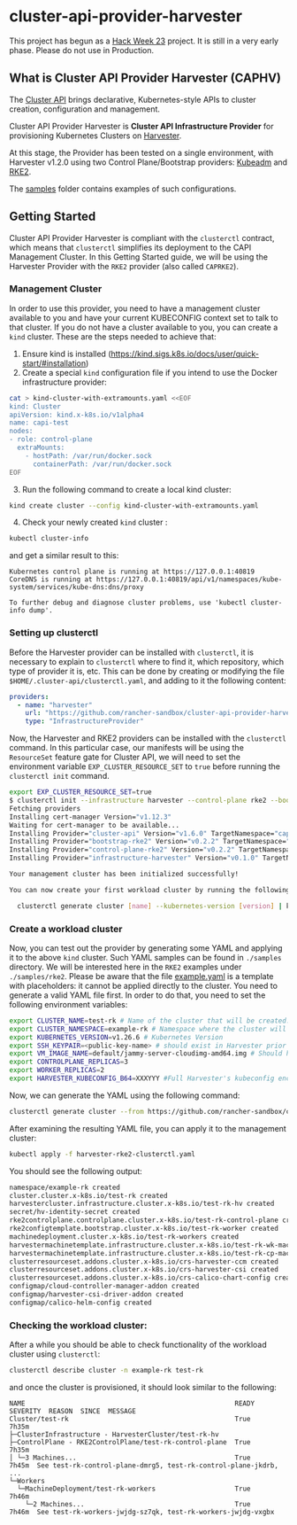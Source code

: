 # cluster-api-provider-harvester

This project has begun as a [Hack Week 23](https://hackweek.opensuse.org/23/projects/cluster-api-provider-for-harvester) project. It is still in a very early phase. Please do not use in Production.

## What is Cluster API Provider Harvester (CAPHV)

The [Cluster API](https://cluster-api.sigs.k8s.io/) brings declarative, Kubernetes-style APIs to cluster creation, configuration and management.

Cluster API Provider Harvester is __Cluster API Infrastructure Provider__ for provisioning Kubernetes Clusters on [Harvester](https://harvesterhci.io/).

At this stage, the Provider has been tested on a single environment, with Harvester v1.2.0 using two Control Plane/Bootstrap providers: [Kubeadm](https://github.com/kubernetes-sigs/cluster-api/tree/main/controlplane/kubeadm) and [RKE2](https://github.com/rancher-sandbox/cluster-api-provider-rke2).

The [samples](./samples/) folder contains examples of such configurations.

## Getting Started
Cluster API Provider Harvester is compliant with the `clusterctl` contract, which means that `clusterctl` simplifies its deployment to the CAPI Management Cluster. In this Getting Started guide, we will be using the Harvester Provider with the `RKE2` provider (also called `CAPRKE2`).

### Management Cluster

In order to use this provider, you need to have a management cluster available to you and have your current KUBECONFIG context set to talk to that cluster. If you do not have a cluster available to you, you can create a `kind` cluster. These are the steps needed to achieve that:
1. Ensure kind is installed (https://kind.sigs.k8s.io/docs/user/quick-start/#installation)
2. Create a special `kind` configuration file if you intend to use the Docker infrastructure provider:

```bash
cat > kind-cluster-with-extramounts.yaml <<EOF
kind: Cluster
apiVersion: kind.x-k8s.io/v1alpha4
name: capi-test
nodes:
- role: control-plane
  extraMounts:
    - hostPath: /var/run/docker.sock
      containerPath: /var/run/docker.sock
EOF
```

3. Run the following command to create a local kind cluster:

```bash
kind create cluster --config kind-cluster-with-extramounts.yaml
```

4. Check your newly created `kind` cluster :

```bash
kubectl cluster-info
```
and get a similar result to this:

```
Kubernetes control plane is running at https://127.0.0.1:40819
CoreDNS is running at https://127.0.0.1:40819/api/v1/namespaces/kube-system/services/kube-dns:dns/proxy

To further debug and diagnose cluster problems, use 'kubectl cluster-info dump'.
```

### Setting up clusterctl
Before the Harvester provider can be installed with `clusterctl`, it is necessary to explain to `clusterctl` where to find it, which repository, which type of provider it is, etc. This can be done by creating or modifying the file `$HOME/.cluster-api/clusterctl.yaml`, and adding to it the following content:

```yaml
providers:
  - name: "harvester"
    url: "https://github.com/rancher-sandbox/cluster-api-provider-harvester/releases/latest/components.yaml"
    type: "InfrastructureProvider"
```

Now, the Harvester and RKE2 providers can be installed with the `clusterctl` command. In this particular case, our manifests will be using the `ResourceSet` feature gate for Cluster API, we will need to set the environment variable `EXP_CLUSTER_RESOURCE_SET` to `true` before running the `clusterctl init` command.

```bash
export EXP_CLUSTER_RESOURCE_SET=true
$ clusterctl init --infrastructure harvester --control-plane rke2 --bootstrap rke2
Fetching providers
Installing cert-manager Version="v1.12.3"
Waiting for cert-manager to be available...
Installing Provider="cluster-api" Version="v1.6.0" TargetNamespace="capi-system"
Installing Provider="bootstrap-rke2" Version="v0.2.2" TargetNamespace="rke2-bootstrap-system"
Installing Provider="control-plane-rke2" Version="v0.2.2" TargetNamespace="rke2-control-plane-system"
Installing Provider="infrastructure-harvester" Version="v0.1.0" TargetNamespace="caphv-system"

Your management cluster has been initialized successfully!

You can now create your first workload cluster by running the following:

  clusterctl generate cluster [name] --kubernetes-version [version] | kubectl apply -f -

```

### Create a workload cluster
Now, you can test out the provider by generating some YAML and applying it to the above `kind` cluster. Such YAML samples can be found in `./samples` directory. We will be interested here in the `RKE2` examples under `./samples/rke2`. Please be aware that the file [example.yaml](./samples/rke2/example.yaml) is a template with placeholders: it cannot be applied directly to the cluster. You need to generate a valid YAML file first. In order to do that, you need to set the following environment variables:

```bash
export CLUSTER_NAME=test-rk # Name of the cluster that will be created.
export CLUSTER_NAMESPACE=example-rk # Namespace where the cluster will be created.
export KUBERNETES_VERSION=v1.26.6 # Kubernetes Version
export SSH_KEYPAIR=<public-key-name> # should exist in Harvester prior to applying manifest
export VM_IMAGE_NAME=default/jammy-server-cloudimg-amd64.img # Should have the format <NAMESPACE>/<NAME> for an image that exists on Harvester
export CONTROLPLANE_REPLICAS=3
export WORKER_REPLICAS=2
export HARVESTER_KUBECONFIG_B64=XXXYYY #Full Harvester's kubeconfig encoded in Base64. You can use: cat kubeconfig.yaml | base64
```

Now, we can generate the YAML using the following command:

```bash
clusterctl generate cluster --from https://github.com/rancher-sandbox/cluster-api-provider-harvester/blob/v0.1.0/samples/rke2/example.yaml -n example-rk test-rk > harvester-rke2-clusterctl.yaml
```

After examining the resulting YAML file, you can apply it to the management cluster:
```bash
kubectl apply -f harvester-rke2-clusterctl.yaml
```

You should see the following output:
```bash
namespace/example-rk created
cluster.cluster.x-k8s.io/test-rk created
harvestercluster.infrastructure.cluster.x-k8s.io/test-rk-hv created
secret/hv-identity-secret created
rke2controlplane.controlplane.cluster.x-k8s.io/test-rk-control-plane created
rke2configtemplate.bootstrap.cluster.x-k8s.io/test-rk-worker created
machinedeployment.cluster.x-k8s.io/test-rk-workers created
harvestermachinetemplate.infrastructure.cluster.x-k8s.io/test-rk-wk-machine created
harvestermachinetemplate.infrastructure.cluster.x-k8s.io/test-rk-cp-machine created
clusterresourceset.addons.cluster.x-k8s.io/crs-harvester-ccm created
clusterresourceset.addons.cluster.x-k8s.io/crs-harvester-csi created
clusterresourceset.addons.cluster.x-k8s.io/crs-calico-chart-config created
configmap/cloud-controller-manager-addon created
configmap/harvester-csi-driver-addon created
configmap/calico-helm-config created
```

### Checking the workload cluster:
After a while you should be able to check functionality of the workload cluster using `clusterctl`: 

```bash
clusterctl describe cluster -n example-rk test-rk
```

and once the cluster is provisioned, it should look similar to the following:

```
NAME                                                     READY  SEVERITY  REASON  SINCE  MESSAGE
Cluster/test-rk                                          True                     7h35m
├─ClusterInfrastructure - HarvesterCluster/test-rk-hv
├─ControlPlane - RKE2ControlPlane/test-rk-control-plane  True                     7h35m
│ └─3 Machines...                                        True                     7h45m  See test-rk-control-plane-dmrg5, test-rk-control-plane-jkdrb, ...
└─Workers
  └─MachineDeployment/test-rk-workers                    True                     7h46m
    └─2 Machines...                                      True                     7h46m  See test-rk-workers-jwjdg-sz7qk, test-rk-workers-jwjdg-vxgbx
```


